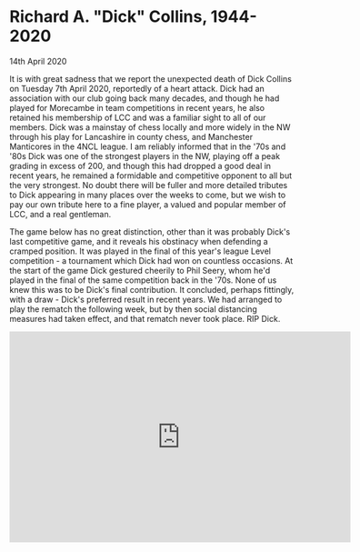 # Richard A. "Dick" Collins, 1944-2020
14th April 2020

It is with great sadness that we report the unexpected death of Dick Collins on Tuesday 7th April 2020, reportedly of a heart attack. Dick had an association with our club going back many decades, and though he had played for Morecambe in team competitions in recent years, he also retained his membership of LCC and was a familiar sight to all of our members. Dick was a mainstay of chess locally and more widely in the NW through his play for Lancashire in county chess, and Manchester Manticores in the 4NCL league. I am reliably informed that in the '70s and '80s Dick was one of the strongest players in the NW, playing off a peak grading in excess of 200, and though this had dropped a good deal in recent years, he remained a formidable and competitive opponent to all but the very strongest. No doubt there will be fuller and more detailed tributes to Dick appearing in many places over the weeks to come, but we wish to pay our own tribute here to a fine player, a valued and popular member of LCC, and a real gentleman.

The game below has no great distinction, other than it was probably Dick's last competitive game, and it reveals his obstinacy when defending a cramped position. It was played in the final of this year's league Level competition - a tournament which Dick had won on countless occasions. At the start of the game Dick gestured cheerily to Phil Seery, whom he'd played in the final of the same competition back in the '70s. None of us knew this was to be Dick's final contribution. It concluded, perhaps fittingly, with a draw - Dick's preferred result in recent years. We had arranged to play the rematch the following week, but by then social distancing measures had taken effect, and that rematch never took place. RIP Dick.

<center>
  <iframe width=600 height=371 src="https://lichess.org/study/embed/Y2clVLie/UiQWUQ6c" frameborder=0></iframe>
</center>